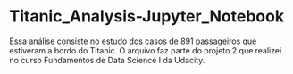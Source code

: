 # Titanic_Analysis-Jupyter_Notebook
Essa análise consiste no estudo dos casos de 891 passageiros que estiveram a bordo do Titanic. O arquivo faz parte do projeto 2 que realizei no curso Fundamentos de Data Science I da Udacity.
